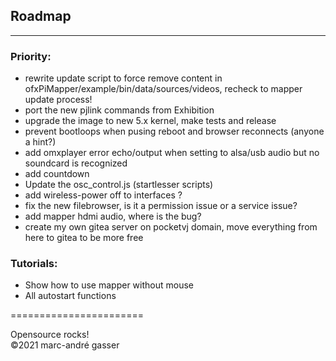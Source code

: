 ## Roadmap
**********

### Priority:

- rewrite update script to force remove content in ofxPiMapper/example/bin/data/sources/videos, recheck to mapper update process!
- port the new pjlink commands from Exhibition
- upgrade the image to new 5.x kernel, make tests and release
- prevent bootloops when pusing reboot and browser reconnects (anyone a hint?)
- add omxplayer error echo/output when setting to alsa/usb audio but no soundcard is recognized
- add countdown
- Update the osc_control.js (startlesser scripts)
- add wireless-power off to interfaces ?
- fix the new filebrowser, is it a permission issue or a service issue?
- add mapper hdmi audio, where is the bug?
- create my own gitea server on pocketvj domain, move everything from here to gitea to be more free

### Tutorials: <br />

- Show how to use mapper without mouse  <br />
- All autostart functions <br />



=======================<br />

Opensource rocks! <br />
©2021 marc-andré gasser

